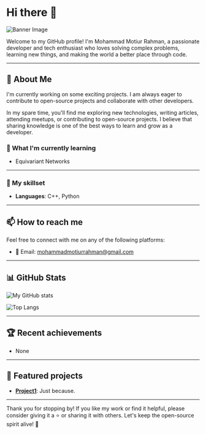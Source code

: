 # Hi there 👋

![Banner Image](https://lh3.googleusercontent.com/pw/AJFCJaXMmbE7RM_n50051bwcqOCL1FSSQTkWzzwOsk0kPN5m95ZJB060srdz5N_725gcfRrIt_KQ6hnS7JfB2j1m9Lzsc79Q9RSWmuScY739LJLeVZLtQNGUldXKVBCGTphxwfikEH_lZ8_deEzk9YQh8_AeCfnoR0HTMns34DEASagcFNOUmmhv4-q_PgvcE209s_omosa38fODaxcNG_VhoNtb3Mrjk9wRKforzmNXA7ecLbaCDyrVUF16gh_ZD4waF8LfIw--Y-wBkWqp3ahVUDdRIrkoYMAhfv3OAnyD1a54t6M8caI8sYuddeZxFU_azpwUWMQdxZSorICYvneiOup8j1VP39yEg01bq1Ik73JlVymc9aJeYsxcJfsJZ6qEM7mf1gC3Yzk42Drk2zeOhi6N0wQqhfNX_tpc6tTAZAKdO7yXaDlhJo6jmVhqJ9U89iZSfU43yMSp_rQUdOULW4ATvq9ViHWCT3bypOCWa-pgEJSMTbXYNZg0GSKcWvWkhrj26qv5NdHgN3Zbyr3Z8ulPwPmkEksjzKCbgz3uwUysMfHEcZr5YLwmDd3lhk4xM-oXkqnW_T7eJUZURe4jJ5FlKa6YY2rsvbgNVfR4QNi9xtfFHvVV1p7DQ0TQNgI0mAuDRjvJhsBeysl1pzguGGJOVvCnibxNiAFedlVHg8hdS1I5G9dG8HQEUzXfblX9OFmkOmVwU4NMZFcQShPCEZn_I80BHEoNG9NIBt0A7u1HdpwXtFsK8LhTNaYa34GlSid65X1Zbs0oD7SoNsHPCSsW8od8oRVGSeeKMp4MZ7V7thWhUaHxDJzrc5GqKjiprO_wXkfOTR5mRONcIWMOQi5MyBePDBw9T_tPreWVWRXDNUNJ1MAvnC9ggZ-pV6TFwfxFEqL-5CyXvgxR9ILq5FRBTzlc_ddcXLcokWbHna5tJlWv0Ax7YMz_D32HIwBTPcMBHRS5AL7VTDXfd6XAr-OGNdNaXA=w725-h544-s-no)

Welcome to my GitHub profile! I'm Mohammad Motiur Rahman, a passionate developer and tech enthusiast who loves solving complex problems, learning new things, and making the world a better place through code.

---

## 🔭 About Me

I'm currently working on some exciting projects. I am always eager to contribute to open-source projects and collaborate with other developers.

In my spare time, you'll find me exploring new technologies, writing articles, attending meetups, or contributing to open-source projects. I believe that sharing knowledge is one of the best ways to learn and grow as a developer.

### 🌱 What I'm currently learning

- Equivariant Networks

---

### 💼 My skillset

- **Languages**: C++, Python

---

## 📫 How to reach me

Feel free to connect with me on any of the following platforms:

- 📧 Email: mohammadmotiurrahman@gmail.com

---

## 📊 GitHub Stats

![My GitHub stats](https://github-readme-stats.vercel.app/api?username=motiur&show_icons=true&theme=radical)

![Top Langs](https://github-readme-stats.vercel.app/api/top-langs/?username=motiur&layout=compact&theme=radical)

---

## 🏆 Recent achievements

- None

---

## 🌟 Featured projects

- **[Project1](https://github.com/motiur/motiur)**: Just because.

---

Thank you for stopping by! If you like my work or find it helpful, please consider giving it a ⭐️ or sharing it with others. Let's keep the open-source spirit alive! 🚀
